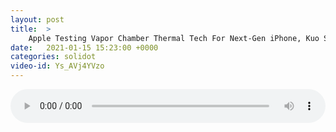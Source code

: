 ```yaml
---
layout: post
title:  >
    Apple Testing Vapor Chamber Thermal Tech For Next-Gen iPhone, Kuo Says
date:   2021-01-15 15:23:00 +0000
categories: solidot
video-id: Ys_AVj4YVzo
---
```


<audio src="/assets/1bb1e8f19664ce2452de05b90e6714ff.mp3" style="width: 100%;" controls></audio>

